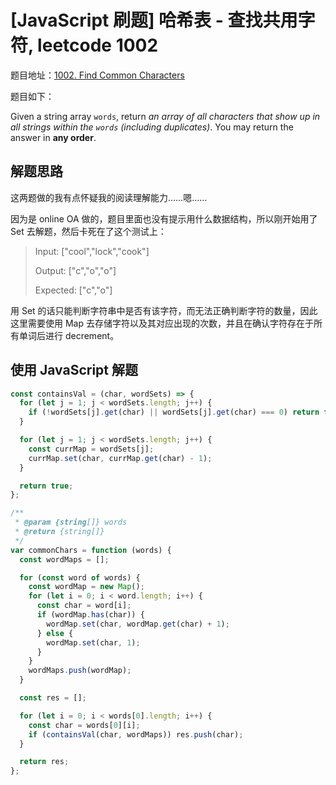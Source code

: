 # [JavaScript 刷题] 哈希表 - 查找共用字符, leetcode 1002

题目地址：[1002. Find Common Characters](https://leetcode.com/problems/find-common-characters/)

题目如下：

Given a string array `words`, return _an array of all characters that show up in all strings within the `words` (including duplicates)_. You may return the answer in **any order**.

## 解题思路

这两题做的我有点怀疑我的阅读理解能力……嗯……

因为是 online OA 做的，题目里面也没有提示用什么数据结构，所以刚开始用了 Set 去解题，然后卡死在了这个测试上：

> Input: ["cool","lock","cook"]
>
> Output: ["c","o","o"]
>
> Expected: ["c","o"]

用 Set 的话只能判断字符串中是否有该字符，而无法正确判断字符的数量，因此这里需要使用 Map 去存储字符以及其对应出现的次数，并且在确认字符存在于所有单词后进行 decrement。

## 使用 JavaScript 解题

```javascript
const containsVal = (char, wordSets) => {
  for (let j = 1; j < wordSets.length; j++) {
    if (!wordSets[j].get(char) || wordSets[j].get(char) === 0) return false;
  }

  for (let j = 1; j < wordSets.length; j++) {
    const currMap = wordSets[j];
    currMap.set(char, currMap.get(char) - 1);
  }

  return true;
};

/**
 * @param {string[]} words
 * @return {string[]}
 */
var commonChars = function (words) {
  const wordMaps = [];

  for (const word of words) {
    const wordMap = new Map();
    for (let i = 0; i < word.length; i++) {
      const char = word[i];
      if (wordMap.has(char)) {
        wordMap.set(char, wordMap.get(char) + 1);
      } else {
        wordMap.set(char, 1);
      }
    }
    wordMaps.push(wordMap);
  }

  const res = [];

  for (let i = 0; i < words[0].length; i++) {
    const char = words[0][i];
    if (containsVal(char, wordMaps)) res.push(char);
  }

  return res;
};
```
